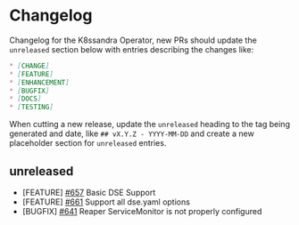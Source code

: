# Changelog

Changelog for the K8ssandra Operator, new PRs should update the `unreleased` section below with entries describing the changes like:

```markdown
* [CHANGE]
* [FEATURE]
* [ENHANCEMENT]
* [BUGFIX]
* [DOCS]
* [TESTING]
```

When cutting a new release, update the `unreleased` heading to the tag being generated and date, like `## vX.Y.Z - YYYY-MM-DD` and create a new placeholder section for  `unreleased` entries.

## unreleased

* [FEATURE] [#657](https://github.com/k8ssandra/k8ssandra-operator/issues/657) Basic DSE Support
* [FEATURE] [#661](https://github.com/k8ssandra/k8ssandra-operator/issues/661) Support all dse.yaml options
* [BUGFIX] [#641](https://github.com/k8ssandra/k8ssandra-operator/issues/641) Reaper ServiceMonitor is not properly configured
